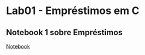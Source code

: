 # Lab01 - Empréstimos em C


## Notebook 1 sobre Empréstimos

[Notebook](notebook/emprestimo01.ipynb)
